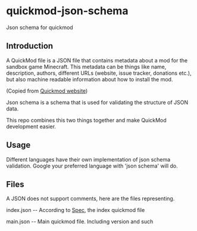 # quickmod-json-schema
Json schema for quickmod

## Introduction
A QuickMod file is a JSON file that contains metadata about a mod for the sandbox game Minecraft. This metadata can be things like name, description, authors, different URLs (website, issue tracker, donations etc.), but also machine readable information about how to install the mod.

(Copied from [Quickmod website](http://blog.02jandal.xyz/QuickModDoc/index.html))

Json schema is a schema that is used for validating the structure of JSON data.

This repo combines this two things together and make QuickMod development easier.

## Usage
Different languages have their own implementation of json schema validation. Google your preferred language with 'json schema' will do.

## Files
A JSON does not support comments, here are the files representing.

index.json -- According to [Spec](http://blog.02jandal.xyz/QuickModDoc/qm_index_spec.html), the index quickmod file

main.json -- Main quickmod file. Including version and such
